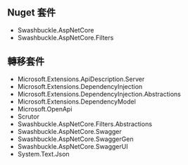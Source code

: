 ## Nuget 套件

* Swashbuckle.AspNetCore
* Swashbuckle.AspNetCore.Filters

## 轉移套件 

* Microsoft.Extensions.ApiDescription.Server
* Microsoft.Extensions.DependencyInjection
* Microsoft.Extensions.DependencyInjection.Abstractions
* Microsoft.Extensions.DependencyModel
* Microsoft.OpenApi
* Scrutor
* Swashbuckle.AspNetCore.Filters.Abstractions
* Swashbuckle.AspNetCore.Swagger
* Swashbuckle.AspNetCore.SwaggerGen
* Swashbuckle.AspNetCore.SwaggerUI
* System.Text.Json
